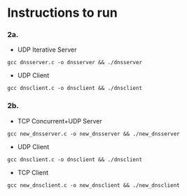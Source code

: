 # Instructions to run
### 2a.

- UDP Iterative Server
```
gcc dnsserver.c -o dnsserver && ./dnsserver
```

- UDP Client
```
gcc dnsclient.c -o dnsclient && ./dnsclient
```
### 2b.

- TCP Concurrent+UDP Server
```
gcc new_dnsserver.c -o new_dnsserver && ./new_dnsserver
```

- UDP Client
```
gcc dnsclient.c -o dnsclient && ./dnsclient
```

- TCP Client
```
gcc new_dnsclient.c -o new_dnsclient && ./new_dnsclient
```
